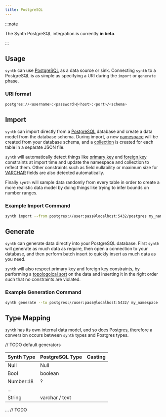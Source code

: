 ```yaml
---
title: PostgreSQL
---
```


:::note

The Synth PostgreSQL integration is currently **in beta**.

:::

## Usage

`synth` can use [PostgreSQL](TODO) as a data source or sink. Connecting `synth` 
to a PostgreSQL is as simple as specifying a URI during the `import` or `generate`
phase.

### URI format

```bash
postgres://<username>:<password>@<host>:<port>/<schema>
```

## Import

`synth` can import directly from a [PostgreSQL](TODO) database and create a data
model from the database schema. During import, a new [namespace](TODO) will be
created from your database schema, and a [collection](TODO) is created for each
table in a separate JSON file.

`synth` will automatically detect things like [primary key](TODO)
and [foreign key](TODO) constraints at import time and update the namespace and
collection to reflect them. Other constraints such as field nullability or 
maximum size for [VARCHAR](TODO) fields are also detected automatically.

Finally `synth` will sample data randomly from every table in order to create a
more realistic data model by doing things like trying to infer bounds on number
ranges.

### Example Import Command

```bash
synth import --from postgres://user:pass@localhost:5432/postgres my_namespace 
```

## Generate
`synth` can generate data directly into your PostgreSQL database. First `synth` 
will generate as much data as require, then open a connection to your database, 
and then perform batch insert to quickly insert as much data as you need.

`synth` will also respect primary key and foreign key constraints, by 
performing a [topologoical sort](TODO_wikipedia) on the data and inserting it 
in the right order such that no constraints are violated. 

### Example Generation Command

```bash
synth generate --to postgres://user:pass@localhost:5432/ my_namespace
```

## Type Mapping

`synth` has its own internal data model, and so does Postgres, therefore a 
conversion occurs between `synth` types and Postgres types.

// TODO default generators


| Synth Type | PostgreSQL Type | Casting |
|------------|-----------------|---------|
| Null       | Null            |         |
| Bool       | boolean         |         |
| Number::I8 | ?               |         |
|    ...     |                 |         |
|   String   | varchar / text  |         |
...
// TODO